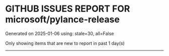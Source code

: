 
# GITHUB ISSUES REPORT FOR microsoft/pylance-release


Generated on 2025-01-06 using: stale=30, all=False


Only showing items that are new to report in past 1 day(s)


---





















